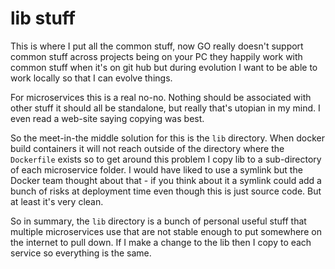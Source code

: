 # lib stuff
This is where I put all the common stuff, now GO really doesn't support common stuff across projects
being on your PC they happily work with common stuff when it's on git hub but during evolution I want
to be able to work locally so that I can evolve things.

For microservices this is a real no-no.  Nothing should be associated with other stuff it should all be
standalone, but really that's utopian in my mind.  I even read a web-site saying copying was best.

So the meet-in-the middle solution for this is the `lib` directory.  When docker build containers it
will not reach outside of the directory where the `Dockerfile` exists so to get around this problem I copy
lib to a sub-directory of each microservice folder.  I would have liked to use a symlink but the Docker team
thought about that - if you think about it a symlink could add a bunch of risks at deployment time even though
this is just source code.  But at least it's very clean.

So in summary, the `lib` directory is a bunch of personal useful stuff that multiple microservices use that are not
stable enough to put somewhere on the internet to pull down.  If I make a change to the lib then I copy to
each service so everything is the same.